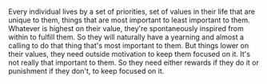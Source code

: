  Every individual lives by a set of priorities, set of values in their life that are unique to them, things that are most important to least important to them. Whatever is highest on their value, they're spontaneously inspired from within to fulfill them. So they will naturally have a yearning and almost a calling to do that thing that's most important to them. But things lower on their values, they need outside motivation to keep them focused on it. It's not really that important to them. So they need either rewards if they do it or punishment if they don't, to keep focused on it.
